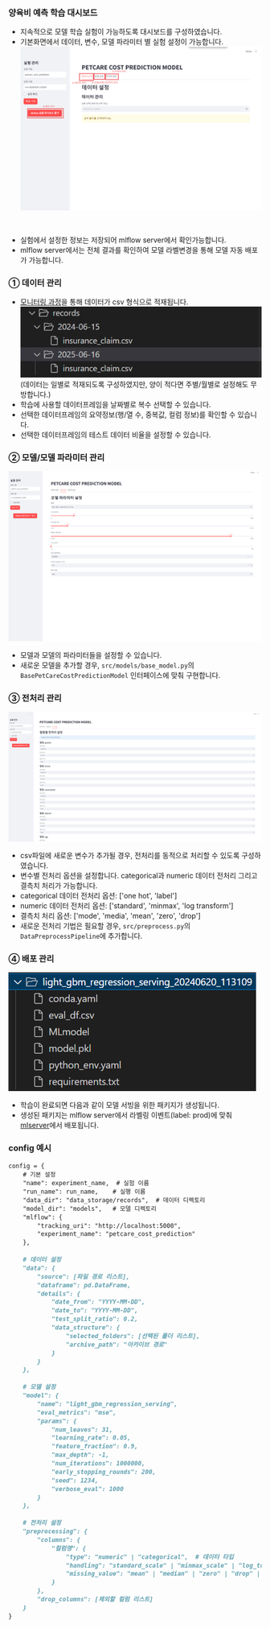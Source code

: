 ### 양육비 예측 학습 대시보드

- 지속적으로 모델 학습 실험이 가능하도록 대시보드를 구성하였습니다.
- 기본화면에서 데이터, 변수, 모델 파라미터 별 실험 설정이 가능합니다.
![기본화면](docs/기본화면.png)

<br>

- 실험에서 설정한 정보는 저장되어 mlflow server에서 확인가능합니다.  
- mlflow server에서는 전체 결과를 확인하여 모델 라벨변경을 통해 모델 자동 배포가 가능합니다.


### ① 데이터 관리
- [모니터링 과정](../scheduler/README.md)을 통해 데이터가 csv 형식으로 적재됩니다.
![데이터폴더구조](docs/데이터폴더구조.png)  
(데이터는 일별로 적재되도록 구성하였지만, 양이 적다면 주별/월별로 설정해도 무방합니다.)
- 학습에 사용할 데이터프레임을 날짜별로 복수 선택할 수 있습니다.
- 선택한 데이터프레임의 요약정보(행/열 수, 중복값, 컬럼 정보)를 확인할 수 있습니다.
- 선택한 데이터프레임의 테스트 데이터 비율을 설정할 수 있습니다.



### ② 모델/모델 파라미터 관리
![파라미터 관리](docs/파라미터관리.png)
- 모델과 모델의 파라미터들을 설정할 수 있습니다.
- 새로운 모델을 추가할 경우, `src/models/base_model.py`의 `BasePetCareCostPredictionModel` 인터페이스에 맞춰 구현합니다.



### ③ 전처리 관리
![전처리관리](docs/전처리관리.png)
- csv파일에 새로운 변수가 추가될 경우, 전처리를 동적으로 처리할 수 있도록 구성하였습니다.
- 변수별 전처리 옵션을 설정합니다. categorical과 numeric 데이터 전처리 그리고 결측치 처리가 가능합니다.
- categorical 데이터 전처리 옵션: ['one hot', 'label']
- numeric 데이터 전처리 옵션: ['standard', 'minmax', 'log transform']
- 결측치 처리 옵션: ['mode', 'media', 'mean', 'zero', 'drop']
- 새로운 전처리 기법은 필요할 경우, `src/preprocess.py`의 `DataPreprocessPipeline`에 추가합니다.



### ④ 배포 관리
![배포 관리](docs/배포관리.png)
- 학습이 완료되면 다음과 같이 모델 서빙을 위한 패키지가 생성됩니다.
- 생성된 패키지는 mlflow server에서 라벨링 이벤트(label: prod)에 맞춰 [mlserver](../mlserver/README.md)에서 배포됩니다.


### config 예시
``` markdown
config = {
    # 기본 설정
    "name": experiment_name,  # 실험 이름
    "run_name": run_name,    # 실행 이름
    "data_dir": "data_storage/records",  # 데이터 디렉토리
    "model_dir": "models",   # 모델 디렉토리
    "mlflow": {
        "tracking_uri": "http://localhost:5000",
        "experiment_name": "petcare_cost_prediction"
    },
    
    # 데이터 설정
    "data": {
        "source": [파일 경로 리스트],
        "dataframe": pd.DataFrame,
        "details": {
            "date_from": "YYYY-MM-DD",
            "date_to": "YYYY-MM-DD",
            "test_split_ratio": 0.2,
            "data_structure": {
                "selected_folders": [선택된 폴더 리스트],
                "archive_path": "아카이브 경로"
            }
        }
    },
    
    # 모델 설정
    "model": {
        "name": "light_gbm_regression_serving",
        "eval_metrics": "mse",
        "params": {
            "num_leaves": 31,
            "learning_rate": 0.05,
            "feature_fraction": 0.9,
            "max_depth": -1,
            "num_iterations": 1000000,
            "early_stopping_rounds": 200,
            "seed": 1234,
            "verbose_eval": 1000
        }
    },
    
    # 전처리 설정
    "preprocessing": {
        "columns": {
            "컬럼명": {
                "type": "numeric" | "categorical",  # 데이터 타입
                "handling": "standard_scale" | "minmax_scale" | "log_transform" | "none" | "one_hot" | "label",  # 전처리 방식
                "missing_value": "mean" | "median" | "zero" | "drop" | "mode"  # 결측치 처리
            }
        },
        "drop_columns": [제외할 컬럼 리스트]
    }
}
```